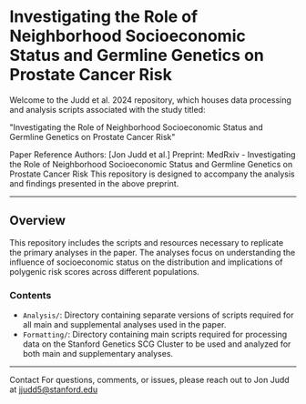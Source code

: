 # Investigating the Role of Neighborhood Socioeconomic Status and Germline Genetics on Prostate Cancer Risk

Welcome to the Judd et al. 2024 repository, which houses data processing and analysis scripts associated with the study titled:

"Investigating the Role of Neighborhood Socioeconomic Status and Germline Genetics on Prostate Cancer Risk"

Paper Reference
Authors: [Jon Judd et al.]
Preprint: MedRxiv - Investigating the Role of Neighborhood Socioeconomic Status and Germline Genetics on Prostate Cancer Risk
This repository is designed to accompany the analysis and findings presented in the above preprint.

---

## Overview
This repository includes the scripts and resources necessary to replicate the primary analyses in the paper. The analyses focus on understanding the influence of socioeconomic status on the distribution and implications of polygenic risk scores across different populations.

### Contents
- `Analysis/`: Directory containing separate versions of scripts required for all main and supplemental analyses used in the paper. 
- `Formatting/`: Directory containing main scripts required for processing data on the Stanford Genetics SCG Cluster to be used and analyzed for both main and supplementary analyses.


---

Contact
For questions, comments, or issues, please reach out to Jon Judd at jjudd5@stanford.edu

